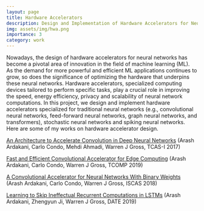 ```yaml
---
layout: page
title: Hardware Accelerators
description: Design and Implementation of Hardware Accelerators for Neural Computing
img: assets/img/hwa.png
importance: 3
category: work
---
```


Nowadays, the design of hardware accelerators for neural networks has become a pivotal area of innovation in the field of machine learning (ML). As the demand for more powerful and efficient ML applications continues to grow, so does the significance of optimizing the hardware that underpins these neural networks. Hardware accelerators, specialized computing devices tailored to perform specific tasks, play a crucial role in improving the speed, energy efficiency, privacy and scalability of neural network computations. In this project, we design and implement hardware accelerators specialized for traditional neural networks (e.g., convolutional neural networks, feed-forward neural networks, graph neural networks, and transformers), stochastic neural networks and spiking neural networks. Here are some of my works on hardware accelerator design.


[An Architecture to Accelerate Convolution in Deep Neural Networks](https://ieeexplore.ieee.org/abstract/document/8070363) (Arash Ardakani, Carlo Condo, Mehdi Ahmadi, Warren J Gross, TCAS-I 2017)


[Fast and Efficient Convolutional Accelerator for Edge Computing](https://ieeexplore.ieee.org/abstract/document/8839834) (Arash Ardakani, Carlo Condo,  Warren J Gross, TCOMP 2019)


[A Convolutional Accelerator for Neural Networks With Binary Weights](https://ieeexplore.ieee.org/abstract/document/8350945) (Arash Ardakani, Carlo Condo,  Warren J Gross, ISCAS 2018)


[Learning to Skip Ineffectual Recurrent Computations in LSTMs](https://ieeexplore.ieee.org/abstract/document/8714765) (Arash Ardakani, Zhengyun Ji, Warren J Gross, DATE 2019)








